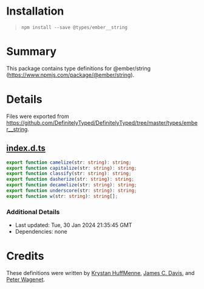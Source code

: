 # Installation
> `npm install --save @types/ember__string`

# Summary
This package contains type definitions for @ember/string (https://www.npmjs.com/package/@ember/string).

# Details
Files were exported from https://github.com/DefinitelyTyped/DefinitelyTyped/tree/master/types/ember__string.
## [index.d.ts](https://github.com/DefinitelyTyped/DefinitelyTyped/tree/master/types/ember__string/index.d.ts)
````ts
export function camelize(str: string): string;
export function capitalize(str: string): string;
export function classify(str: string): string;
export function dasherize(str: string): string;
export function decamelize(str: string): string;
export function underscore(str: string): string;
export function w(str: string): string[];

````

### Additional Details
 * Last updated: Tue, 30 Jan 2024 21:35:45 GMT
 * Dependencies: none

# Credits
These definitions were written by [Krystan HuffMenne](https://github.com/gitKrystan), [James C. Davis](https://github.com/jamescdavis), and [Peter Wagenet](https://github.com/wagenet).
